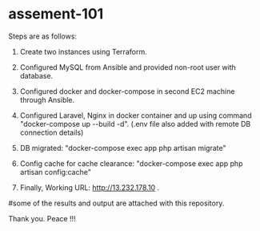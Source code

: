 # assement-101

Steps are as follows:
1. Create two instances using Terraform.

2. Configured MySQL from Ansible and provided non-root user with database. 

3. Configured docker and docker-compose in second EC2 machine through Ansible.

4. Configured Laravel, Nginx in docker container and up using command "docker-compose up --build -d". (.env file also added with remote DB connection details)

5. DB migrated: "docker-compose exec app php artisan migrate"

6. Config cache for cache clearance: "docker-compose exec app php artisan config:cache"

7. Finally, Working URL: http://13.232.178.10 .

#some of the results and output are attached with this repository.

Thank you. Peace !!!
